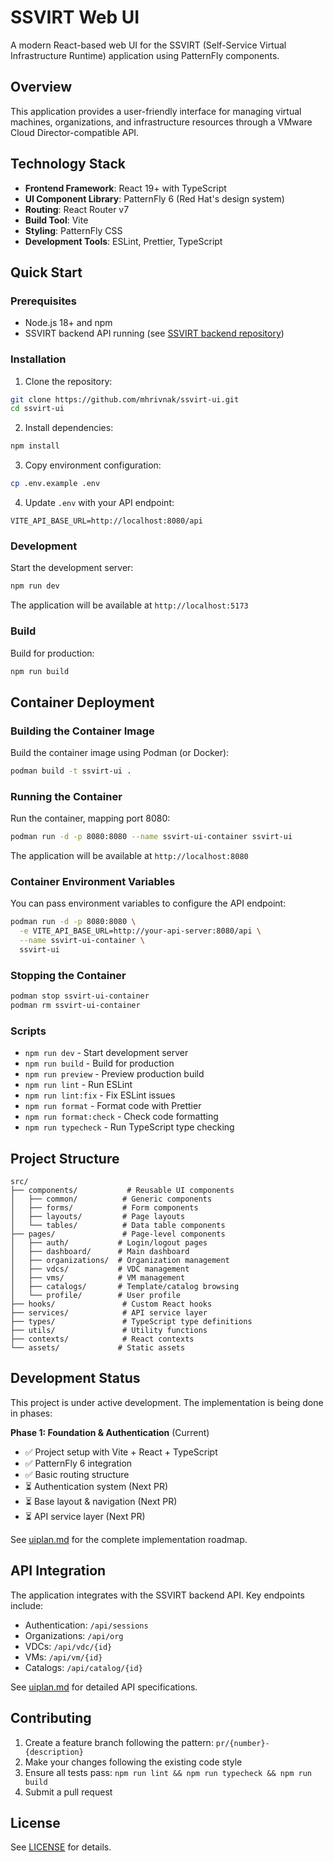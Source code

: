 # SSVIRT Web UI

A modern React-based web UI for the SSVIRT (Self-Service Virtual Infrastructure Runtime) application using PatternFly components.

## Overview

This application provides a user-friendly interface for managing virtual machines, organizations, and infrastructure resources through a VMware Cloud Director-compatible API.

## Technology Stack

- **Frontend Framework**: React 19+ with TypeScript
- **UI Component Library**: PatternFly 6 (Red Hat's design system)
- **Routing**: React Router v7
- **Build Tool**: Vite
- **Styling**: PatternFly CSS
- **Development Tools**: ESLint, Prettier, TypeScript

## Quick Start

### Prerequisites

- Node.js 18+ and npm
- SSVIRT backend API running (see [SSVIRT backend repository](https://github.com/mhrivnak/ssvirt))

### Installation

1. Clone the repository:
```bash
git clone https://github.com/mhrivnak/ssvirt-ui.git
cd ssvirt-ui
```

2. Install dependencies:
```bash
npm install
```

3. Copy environment configuration:
```bash
cp .env.example .env
```

4. Update `.env` with your API endpoint:
```env
VITE_API_BASE_URL=http://localhost:8080/api
```

### Development

Start the development server:
```bash
npm run dev
```

The application will be available at `http://localhost:5173`

### Build

Build for production:
```bash
npm run build
```

## Container Deployment

### Building the Container Image

Build the container image using Podman (or Docker):
```bash
podman build -t ssvirt-ui .
```

### Running the Container

Run the container, mapping port 8080:
```bash
podman run -d -p 8080:8080 --name ssvirt-ui-container ssvirt-ui
```

The application will be available at `http://localhost:8080`

### Container Environment Variables

You can pass environment variables to configure the API endpoint:
```bash
podman run -d -p 8080:8080 \
  -e VITE_API_BASE_URL=http://your-api-server:8080/api \
  --name ssvirt-ui-container \
  ssvirt-ui
```

### Stopping the Container

```bash
podman stop ssvirt-ui-container
podman rm ssvirt-ui-container
```

### Scripts

- `npm run dev` - Start development server
- `npm run build` - Build for production
- `npm run preview` - Preview production build
- `npm run lint` - Run ESLint
- `npm run lint:fix` - Fix ESLint issues
- `npm run format` - Format code with Prettier
- `npm run format:check` - Check code formatting
- `npm run typecheck` - Run TypeScript type checking

## Project Structure

```
src/
├── components/           # Reusable UI components
│   ├── common/          # Generic components
│   ├── forms/           # Form components
│   ├── layouts/         # Page layouts
│   └── tables/          # Data table components
├── pages/               # Page-level components
│   ├── auth/           # Login/logout pages
│   ├── dashboard/      # Main dashboard
│   ├── organizations/  # Organization management
│   ├── vdcs/           # VDC management
│   ├── vms/            # VM management
│   ├── catalogs/       # Template/catalog browsing
│   └── profile/        # User profile
├── hooks/               # Custom React hooks
├── services/            # API service layer
├── types/               # TypeScript type definitions
├── utils/               # Utility functions
├── contexts/            # React contexts
└── assets/             # Static assets
```

## Development Status

This project is under active development. The implementation is being done in phases:

**Phase 1: Foundation & Authentication** (Current)
- ✅ Project setup with Vite + React + TypeScript
- ✅ PatternFly 6 integration
- ✅ Basic routing structure
- ⏳ Authentication system (Next PR)
- ⏳ Base layout & navigation (Next PR)
- ⏳ API service layer (Next PR)

See [uiplan.md](./uiplan.md) for the complete implementation roadmap.

## API Integration

The application integrates with the SSVIRT backend API. Key endpoints include:

- Authentication: `/api/sessions`
- Organizations: `/api/org`
- VDCs: `/api/vdc/{id}`
- VMs: `/api/vm/{id}`
- Catalogs: `/api/catalog/{id}`

See [uiplan.md](./uiplan.md) for detailed API specifications.

## Contributing

1. Create a feature branch following the pattern: `pr/{number}-{description}`
2. Make your changes following the existing code style
3. Ensure all tests pass: `npm run lint && npm run typecheck && npm run build`
4. Submit a pull request

## License

See [LICENSE](./LICENSE) for details.
